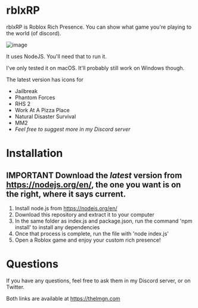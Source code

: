 # rblxRP

rblxRP is Roblox Rich Presence.
You can show what game you're playing to the world (of discord).

![image](screenshot.png)

It uses NodeJS. You'll need that to run it.

I've only tested it on macOS. It'll probably still work on Windows though.

The latest version has icons for

 - Jailbreak
 - Phantom Forces
 - RHS 2
 - Work At A Pizza Place
 - Natural Disaster Survival
 - MM2
 - *Feel free to suggest more in my Discord server*

# Installation
## IMPORTANT Download the *latest* version from https://nodejs.org/en/, the one you want is on the right, where it says current.

1) Install node.js from https://nodejs.org/en/
2) Download this repository and extract it to your computer
3) In the same folder as index.js and package.json, run the command 'npm install' to install any dependencies
4) Once that process is complete, run the file with 'node index.js'
5) Open a Roblox game and enjoy your custom rich presence!

# Questions
If you have any questions, feel free to ask them in my Discord server, or on Twitter.

Both links are available at https://thelmgn.com
